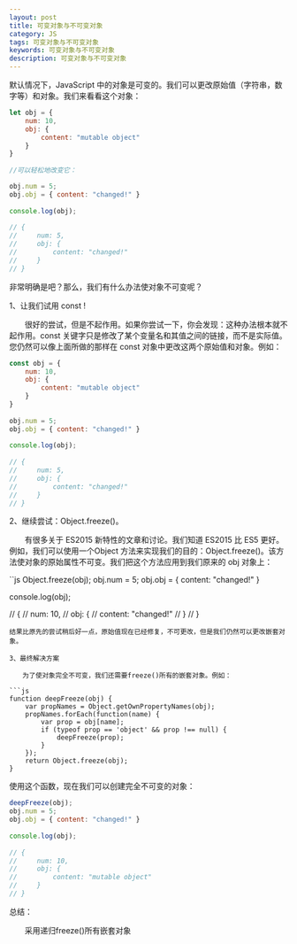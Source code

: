 ```yaml
---
layout: post
title: 可变对象与不可变对象
category: JS
tags: 可变对象与不可变对象
keywords: 可变对象与不可变对象
description: 可变对象与不可变对象
---
```


默认情况下，JavaScript 中的对象是可变的。我们可以更改原始值（字符串，数字等）和对象。我们来看看这个对象：

```js
let obj = {
    num: 10,
    obj: {
        content: "mutable object"
    }
}
　　
//可以轻松地改变它：

obj.num = 5;
obj.obj = { content: "changed!" }
 
console.log(obj);
 
// {
//     num: 5,
//     obj: {
//         content: "changed!"
//     }
// }
```
非常明确是吧？那么，我们有什么办法使对象不可变呢？

1、让我们试用 const !

　　很好的尝试，但是不起作用。如果你尝试一下，你会发现：这种办法根本就不起作用。const 关键字只是修改了某个变量名和其值之间的链接，而不是实际值。您仍然可以像上面所做的那样在 const 对象中更改这两个原始值和对象。例如：

```js
const obj = {
    num: 10,
    obj: {
        content: "mutable object"
    }
}
 
obj.num = 5;
obj.obj = { content: "changed!" }
 
console.log(obj);
 
// {
//     num: 5,
//     obj: {
//         content: "changed!"
//     }
// }
```

2、继续尝试：Object.freeze()。

　　有很多关于 ES2015 新特性的文章和讨论。我们知道 ES2015 比 ES5 更好。例如，我们可以使用一个Object 方法来实现我们的目的：Object.freeze()。该方法使对象的原始属性不可变。我们把这个方法应用到我们原来的 obj 对象上：

``js
Object.freeze(obj);
obj.num = 5;
obj.obj = { content: "changed!" }
 
console.log(obj);
 
// {
//     num: 10,
//     obj: {
//         content: "changed!"
//     }
// }
```
结果比原先的尝试稍后好一点，原始值现在已经修复，不可更改，但是我们仍然可以更改嵌套对象。

3、最终解决方案

　　为了使对象完全不可变，我们还需要freeze()所有的嵌套对象。例如：

```js
function deepFreeze(obj) {
    var propNames = Object.getOwnPropertyNames(obj);
    propNames.forEach(function(name) {
        var prop = obj[name];
        if (typeof prop == 'object' && prop !== null) {
            deepFreeze(prop);
        }
    });
    return Object.freeze(obj);
}
```
使用这个函数，现在我们可以创建完全不可变的对象：

```js
deepFreeze(obj);
obj.num = 5;
obj.obj = { content: "changed!" }
 
console.log(obj);
 
// {
//     num: 10,
//     obj: {
//         content: "mutable object"
//     }
// }
```

总结：

　　采用递归freeze()所有嵌套对象
